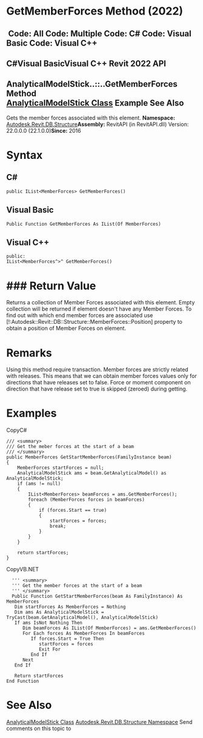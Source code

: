 # GetMemberForces Method (2022)

﻿
 Code: All Code: Multiple Code: C# Code: Visual Basic Code: Visual C++   
---  
C#Visual BasicVisual C++
Revit 2022 API  
---  
AnalyticalModelStick..::..GetMemberForces Method   
[AnalyticalModelStick Class](f9554dde-c9c3-dbb5-d603-0b922bc51fd9.md "AnalyticalModelStick Class") Example See Also  
---  
Gets the member forces associated with this element. 
**Namespace:** [Autodesk.Revit.DB.Structure](d586b341-f687-9d90-e96d-255806b7d4fc.md "Autodesk.Revit.DB.Structure Namespace")**Assembly:** RevitAPI (in RevitAPI.dll) Version: 22.0.0.0 (22.1.0.0)**Since:** 2016 
# Syntax
C#  
---  
```text
public IList<MemberForces> GetMemberForces()
```
  
Visual Basic  
---  
```text
Public Function GetMemberForces As IList(Of MemberForces)
```
  
Visual C++  
---  
```text
public:
IList<MemberForces^>^ GetMemberForces()
```
  
# ### Return Value
Returns a collection of Member Forces associated with this element. Empty collection will be returned if element doesn't have any Member Forces. To find out with which end member forces are associated use [!:Autodesk::Revit::DB::Structure::MemberForces::Position] property to obtain a position of Member Forces on element. 
# Remarks
Using this method require transaction. Member forces are strictly related with releases. This means that we can obtain member forces values only for directions that have releases set to false. Force or moment component on direction that have release set to true is skipped (zeroed) during getting. 
# Examples
CopyC#
```text
/// <summary>
/// Get the meber forces at the start of a beam
/// </summary>
public MemberForces GetStartMemberForces(FamilyInstance beam)
{
    MemberForces startForces = null;
    AnalyticalModelStick ams = beam.GetAnalyticalModel() as AnalyticalModelStick;
    if (ams != null)
    {
        IList<MemberForces> beamForces = ams.GetMemberForces();
        foreach (MemberForces forces in beamForces)
        {
            if (forces.Start == true)
            {
                startForces = forces;
                break;
            }
        }
    }

    return startForces;
}
```

CopyVB.NET
```text
  ''' <summary>
  ''' Get the member forces at the start of a beam
  ''' </summary>
  Public Function GetStartMemberForces(beam As FamilyInstance) As MemberForces
   Dim startForces As MemberForces = Nothing
   Dim ams As AnalyticalModelStick = TryCast(beam.GetAnalyticalModel(), AnalyticalModelStick)
   If ams IsNot Nothing Then
      Dim beamForces As IList(Of MemberForces) = ams.GetMemberForces()
      For Each forces As MemberForces In beamForces
         If forces.Start = True Then
            startForces = forces
            Exit For
         End If
      Next
   End If

   Return startForces
End Function
```

# See Also
[AnalyticalModelStick Class](f9554dde-c9c3-dbb5-d603-0b922bc51fd9.md "AnalyticalModelStick Class")
[Autodesk.Revit.DB.Structure Namespace](d586b341-f687-9d90-e96d-255806b7d4fc.md "Autodesk.Revit.DB.Structure Namespace")
Send comments on this topic to 